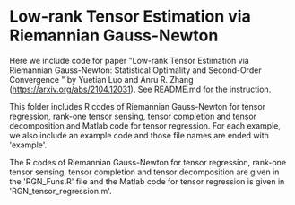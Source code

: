 # Low-rank Tensor Estimation via Riemannian Gauss-Newton

Here we include code for paper "Low-rank Tensor Estimation via Riemannian Gauss-Newton: Statistical Optimality and Second-Order Convergence
" by Yuetian Luo and Anru R. Zhang (https://arxiv.org/abs/2104.12031). See README.md for the instruction.

This folder includes R codes of Riemannian Gauss-Newton for tensor regression, rank-one tensor sensing, tensor completion and tensor decomposition and Matlab code for tensor regression. For each example, we also include an example code and those file names are ended with 'example'.

The R codes of Riemannian Gauss-Newton for tensor regression, rank-one tensor sensing, tensor completion and tensor decomposition are given in the 'RGN_Funs.R' file and the Matlab code for tensor regression is given in 'RGN_tensor_regression.m'.



